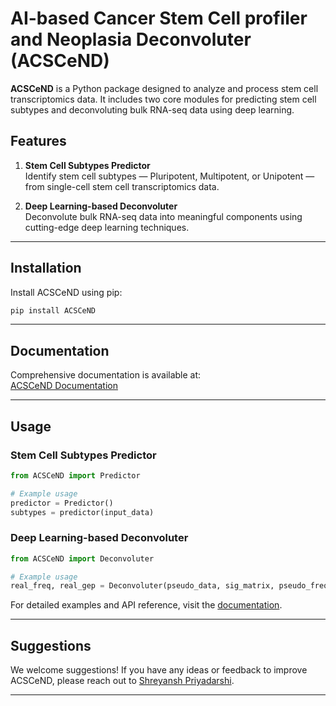 # AI-based Cancer Stem Cell profiler and Neoplasia Deconvoluter (ACSCeND)

**ACSCeND** is a Python package designed to analyze and process stem cell transcriptomics data. It includes two core modules for predicting stem cell subtypes and deconvoluting bulk RNA-seq data using deep learning.

## Features

1. **Stem Cell Subtypes Predictor**  
   Identify stem cell subtypes — Pluripotent, Multipotent, or Unipotent — from single-cell stem cell transcriptomics data.

2. **Deep Learning-based Deconvoluter**  
   Deconvolute bulk RNA-seq data into meaningful components using cutting-edge deep learning techniques.

---

## Installation

Install ACSCeND using pip:

```bash
pip install ACSCeND
```

---

## Documentation

Comprehensive documentation is available at:  
[ACSCeND Documentation](https://acscend.readthedocs.io/en/latest/)

---

## Usage

### Stem Cell Subtypes Predictor

```python
from ACSCeND import Predictor

# Example usage
predictor = Predictor()
subtypes = predictor(input_data)
```

### Deep Learning-based Deconvoluter

```python
from ACSCeND import Deconvoluter

# Example usage
real_freq, real_gep = Deconvoluter(pseudo_data, sig_matrix, pseudo_freq, real_data, normalized=False)
```

For detailed examples and API reference, visit the [documentation](https://acscend.readthedocs.io/en/latest/).

---

## Suggestions

We welcome suggestions! If you have any ideas or feedback to improve ACSCeND, please reach out to [Shreyansh Priyadarshi](mailto:shreyansh.priyadarshi02@gmail.com).

---
